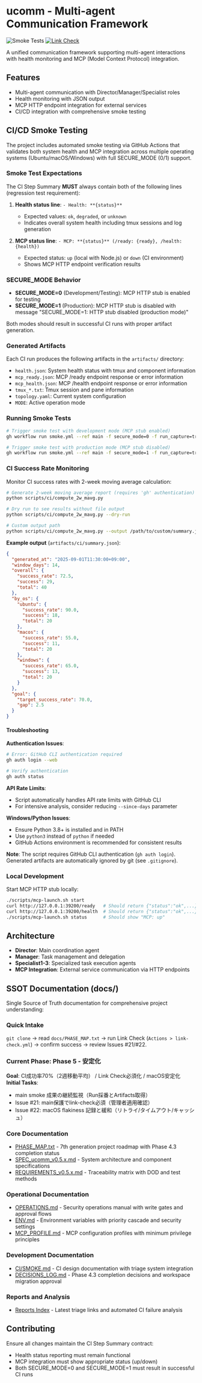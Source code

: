 # ucomm - Multi-agent Communication Framework

![Smoke Tests](https://github.com/Driedsandwich/ucomm/workflows/smoke/badge.svg)
[![Link Check](https://github.com/Driedsandwich/ucomm/actions/workflows/link-check.yml/badge.svg)](https://github.com/Driedsandwich/ucomm/actions/workflows/link-check.yml)

A unified communication framework supporting multi-agent interactions with health monitoring and MCP (Model Context Protocol) integration.

## Features

- Multi-agent communication with Director/Manager/Specialist roles
- Health monitoring with JSON output
- MCP HTTP endpoint integration for external services
- CI/CD integration with comprehensive smoke testing

## CI/CD Smoke Testing

The project includes automated smoke testing via GitHub Actions that validates both system health and MCP integration across multiple operating systems (Ubuntu/macOS/Windows) with full SECURE_MODE (0/1) support.

### Smoke Test Expectations

The CI Step Summary **MUST** always contain both of the following lines (regression test requirement):

1. **Health status line**: `- Health: **{status}**`
   - Expected values: `ok`, `degraded`, or `unknown`
   - Indicates overall system health including tmux sessions and log generation

2. **MCP status line**: `- MCP: **{status}** (/ready: {ready}, /health: {health})`
   - Expected status: `up` (local with Node.js) or `down` (CI environment)
   - Shows MCP HTTP endpoint verification results

### SECURE_MODE Behavior

- **SECURE_MODE=0** (Development/Testing): MCP HTTP stub is enabled for testing
- **SECURE_MODE=1** (Production): MCP HTTP stub is disabled with message "SECURE_MODE=1: HTTP stub disabled (production mode)"

Both modes should result in successful CI runs with proper artifact generation.

### Generated Artifacts

Each CI run produces the following artifacts in the `artifacts/` directory:

- `health.json`: System health status with tmux and component information
- `mcp_ready.json`: MCP /ready endpoint response or error information
- `mcp_health.json`: MCP /health endpoint response or error information
- `tmux_*.txt`: Tmux session and pane information
- `topology.yaml`: Current system configuration
- `MODE`: Active operation mode

### Running Smoke Tests

```bash
# Trigger smoke test with development mode (MCP stub enabled)
gh workflow run smoke.yml --ref main -f secure_mode=0 -f run_capture=true

# Trigger smoke test with production mode (MCP stub disabled)
gh workflow run smoke.yml --ref main -f secure_mode=1 -f run_capture=true
```

### CI Success Rate Monitoring

Monitor CI success rates with 2-week moving average calculation:

```bash
# Generate 2-week moving average report (requires 'gh' authentication)
python scripts/ci/compute_2w_mavg.py

# Dry run to see results without file output
python scripts/ci/compute_2w_mavg.py --dry-run

# Custom output path
python scripts/ci/compute_2w_mavg.py --output /path/to/custom/summary.json
```

**Example output** (`artifacts/ci/summary.json`):
```json
{
  "generated_at": "2025-09-01T11:30:00+09:00",
  "window_days": 14,
  "overall": {
    "success_rate": 72.5,
    "success": 29,
    "total": 40
  },
  "by_os": {
    "ubuntu": {
      "success_rate": 90.0,
      "success": 18,
      "total": 20
    },
    "macos": {
      "success_rate": 55.0,
      "success": 11,
      "total": 20
    },
    "windows": {
      "success_rate": 65.0,
      "success": 13,
      "total": 20
    }
  },
  "goal": {
    "target_success_rate": 70.0,
    "gap": 2.5
  }
}
```

#### Troubleshooting

**Authentication Issues**:
```bash
# Error: GitHub CLI authentication required
gh auth login --web

# Verify authentication
gh auth status
```

**API Rate Limits**:
- Script automatically handles API rate limits with GitHub CLI
- For intensive analysis, consider reducing `--since-days` parameter

**Windows/Python Issues**:
- Ensure Python 3.8+ is installed and in PATH
- Use `python3` instead of `python` if needed
- GitHub Actions environment is recommended for consistent results

**Note**: The script requires GitHub CLI authentication (`gh auth login`). Generated artifacts are automatically ignored by git (see `.gitignore`).

### Local Development

Start MCP HTTP stub locally:

```bash
./scripts/mcp-launch.sh start
curl http://127.0.0.1:39200/ready   # Should return {"status":"ok",...}
curl http://127.0.0.1:39200/health  # Should return {"status":"ok",...}
./scripts/mcp-launch.sh status      # Should show "MCP: up"
```

## Architecture

- **Director**: Main coordination agent
- **Manager**: Task management and delegation
- **Specialist1-3**: Specialized task execution agents
- **MCP Integration**: External service communication via HTTP endpoints

## SSOT Documentation (docs/)

Single Source of Truth documentation for comprehensive project understanding:

### Quick Intake
`git clone` → read `docs/PHASE_MAP.txt` → run Link Check (`Actions > link-check.yml`) → confirm success → review Issues #21/#22.

### Current Phase: Phase 5 - 安定化
**Goal**: CI成功率70%（2週移動平均） / Link Check必須化 / macOS安定化  
**Initial Tasks**: 
- main smoke 成果の継続監視（Run採番とArtifacts取得）
- Issue #21: main保護でlink-check必須（管理者適用確認）  
- Issue #22: macOS flakiness 記録と緩和（リトライ/タイムアウト/キャッシュ）

### Core Documentation
- [PHASE_MAP.txt](docs/PHASE_MAP.txt) - 7th generation project roadmap with Phase 4.3 completion status
- [SPEC_ucomm_v0.5.x.md](docs/SPEC_ucomm_v0.5.x.md) - System architecture and component specifications
- [REQUIREMENTS_v0.5.x.md](docs/REQUIREMENTS_v0.5.x.md) - Traceability matrix with DOD and test methods

### Operational Documentation  
- [OPERATIONS.md](docs/OPERATIONS.md) - Security operations manual with write gates and approval flows
- [ENV.md](docs/ENV.md) - Environment variables with priority cascade and security settings
- [MCP_PROFILE.md](docs/MCP_PROFILE.md) - MCP configuration profiles with minimum privilege principles

### Development Documentation
- [CI/SMOKE.md](docs/CI/SMOKE.md) - CI design documentation with triage system integration
- [DECISIONS_LOG.md](docs/DECISIONS_LOG.md) - Phase 4.3 completion decisions and workspace migration approval

### Reports and Analysis
- [Reports Index](docs/reports/README.md) - Latest triage links and automated CI failure analysis

## Contributing

Ensure all changes maintain the CI Step Summary contract:
- Health status reporting must remain functional
- MCP integration must show appropriate status (up/down)
- Both SECURE_MODE=0 and SECURE_MODE=1 must result in successful CI runs
